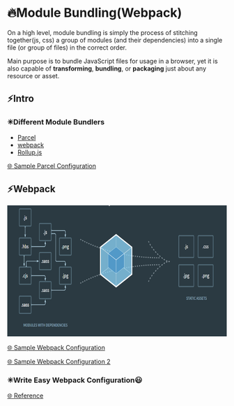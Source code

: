 # 🔥Module Bundling(Webpack)

On a high level, module bundling is simply the process of stitching together(js, css) a group of modules (and their dependencies) into a single file (or group of files) in the correct order.

Main purpose is to bundle JavaScript files for usage in a browser, yet it is also capable of **transforming**, **bundling**, or **packaging** just about any resource or asset.

## ⚡Intro

### ✳Different Module Bundlers

* [Parcel](https://parceljs.org/)
* [webpack](https://webpack.js.org/)
* [Rollup.js](https://rollupjs.org/guide/en/)

[🌐 Sample Parcel Configuration](https://github.com/gopibabus/parcelTemplate)

## ⚡Webpack

<img src="./assets/images/webpack.png" alt="webpack" width="700" height="300">

[🌐 Sample Webpack Configuration](https://github.com/gopibabus/WebpackDemo)

[🌐 Sample Webpack Configuration 2](https://github.com/gopibabus/webpackTemplate)

### ✳Write Easy Webpack Configuration😃

[🌐 Reference](https://createapp.dev/webpack)

